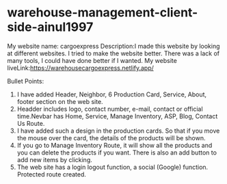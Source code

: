 # warehouse-management-client-side-ainul1997





My website name: cargoexpress
Description:I made this website by looking at different websites. I tried to make the website better. There was a lack of many tools, I could have done better if I wanted.
My website liveLink:https://warehousecargoexpress.netlify.app/ 

Bullet Points:
1. I have added Header, Neighbor, 6 Production Card, Service, About, footer section on the web site.
2. Headder includes logo, contact number, e-mail, contact or official time.Nevbar has Home, Service, Manage Inventory, ASP, Blog, Contact Us Route.
3. I have added such a design in the production cards. So that if you move the mouse over the card, the details of the products will be shown.
4. If you go to Manage Inventory Route, it will show all the products and you can delete the products if you want. There is also an add button to add new items by clicking.
5. The web site has a login logout function, a social (Google) function. Protected route created.